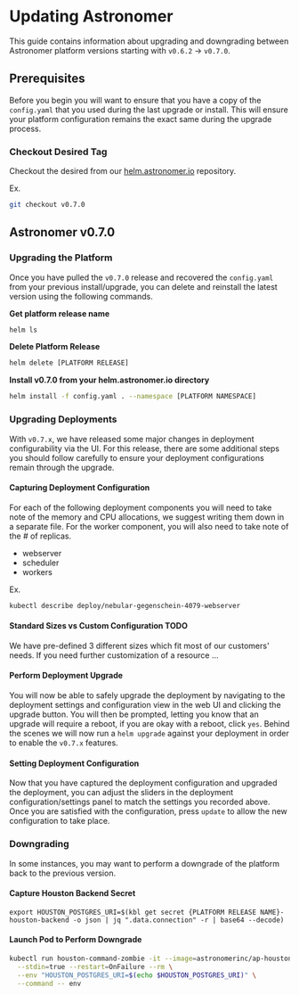 # Updating Astronomer
This guide contains information about upgrading and downgrading between Astronomer platform versions starting with `v0.6.2` -> `v0.7.0`.

## Prerequisites

Before you begin you will want to ensure that you have a copy of the `config.yaml` that you used during the last upgrade or install. This will ensure your platform configuration remains the exact same during the upgrade process.

### Checkout Desired Tag
Checkout the desired from our [helm.astronomer.io](https://github.com/astronomer/helm.astronomer.io) repository.

Ex.

```bash
git checkout v0.7.0
```

## Astronomer v0.7.0

### Upgrading the Platform

Once you have pulled the `v0.7.0` release and recovered the `config.yaml` from your previous install/upgrade, you can delete and reinstall the latest version using the following commands.

__Get platform release name__

```bash
helm ls
```

__Delete Platform Release__

```bash
helm delete [PLATFORM RELEASE]
```

__Install v0.7.0 from your helm.astronomer.io directory__

```bash
helm install -f config.yaml . --namespace [PLATFORM NAMESPACE]
```

### Upgrading Deployments

With `v0.7.x`, we have released some major changes in deployment configurability via the UI. For this release, there are some additional steps you should follow carefully to ensure your deployment configurations remain through the upgrade.

#### Capturing Deployment Configuration

For each of the following deployment components you will need to take note of the memory and CPU allocations, we suggest writing them down in a separate file. For the worker component, you will also need to take note of the # of replicas.

- webserver
- scheduler
- workers

Ex.

```bash
kubectl describe deploy/nebular-gegenschein-4079-webserver
```

#### Standard Sizes vs Custom Configuration TODO
We have pre-defined 3 different sizes which fit most of our customers' needs. If you need further customization of a resource ...

#### Perform Deployment Upgrade
You will now be able to safely upgrade the deployment by navigating to the deployment settings and configuration view in the web UI and clicking the upgrade button. You will then be prompted, letting you know that an upgrade will require a reboot, if you are okay with a reboot, click `yes`. Behind the scenes we will now run a `helm upgrade` against your deployment in order to enable the `v0.7.x` features.

#### Setting Deployment Configuration
Now that you have captured the deployment configuration and upgraded the deployment, you can adjust the sliders in the deployment configuration/settings panel to match the settings you recorded above. Once you are satisfied with the configuration, press `update` to allow the new configuration to take place.

### Downgrading
In some instances, you may want to perform a downgrade of the platform back to the previous version.

#### Capture Houston Backend Secret

`export HOUSTON_POSTGRES_URI=$(kbl get secret {PLATFORM RELEASE NAME}-houston-backend -o json | jq ".data.connection" -r | base64 --decode)`

#### Launch Pod to Perform Downgrade

```bash
kubectl run houston-command-zombie -it --image=astronomerinc/ap-houston-api \
  --stdin=true --restart=OnFailure --rm \
  --env "HOUSTON_POSTGRES_URI=$(echo $HOUSTON_POSTGRES_URI)" \
  --command -- env
```

